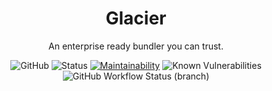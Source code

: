 <h1 align="center">
   <b>
        Glacier
    </b>
</h1>

<p align="center">An enterprise ready bundler you can trust.</p>

<div align="center">


![GitHub](https://img.shields.io/github/license/yhaering/glacier)
![Status](https://img.shields.io/badge/status-alpha-blue)
[![Maintainability](https://api.codeclimate.com/v1/badges/ba38a3db3523610baa24/maintainability)](https://codeclimate.com/github/yhaering/glacier/maintainability)
![Known Vulnerabilities](https://snyk.io/test/github/yhaering/glacier/badge.svg)
![GitHub Workflow Status (branch)](https://img.shields.io/github/workflow/status/yhaering/glacier/Continues%20Integration/alpha)
